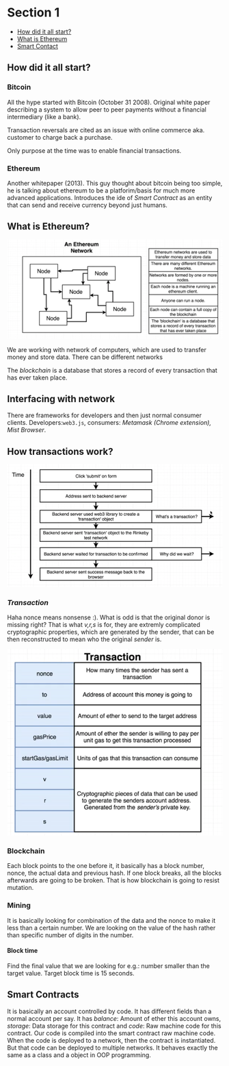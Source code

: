 # Section 1

-   [How did it all start?](<#How did it all start?>)
-   [What is Ethereum](<#What is Ethereum?>)
-   [Smart Contact](<#Smart Contracts>)

## How did it all start?

### Bitcoin

All the hype started with Bitcoin (October 31 2008). Original white paper describing a system to allow peer to peer payments without a financial intermediary (like a bank).

Transaction reversals are cited as an issue with online commerce aka. customer to charge back a purchase.

Only purpose at the time was to enable financial transactions.

### Ethereum

Another whitepaper (2013). This guy thought about bitcoin being too simple, he is talking about ethereum to be a platforim/basis for much more advanced applications. Introduces the ide of _Smart Contract_ as an entity that can send and receive currency beyond just humans.

## What is Ethereum?

![alt text](figs/s1_ethereumnetwork.png)

We are working with network of computers, which are used to transfer money and store data. There can be different networks

The _blockchain_ is a database that stores a record of every transaction that has ever taken place.

## Interfacing with network

There are frameworks for developers and then just normal consumer clients. Developers:`web3.js`, consumers: _Metamask (Chrome extension), Mist Browser_.

## How transactions work?

![alt text](figs/s1_transaction_flow.png)

### _Transaction_

Haha nonce means nonsense :). What is odd is that the original donor is missing right? That is what _v,r,s_ is for, they are extremly complicated cryptographic properties, which are generated by the sender, that can be then reconstructed to mean who the original _sender_ is.

![alt text](figs/s1_transaction.png)

### Blockchain

Each block points to the one before it, it basically has a block number, nonce, the actual data and previous hash. If one block breaks, all the blocks afterwards are going to be broken. That is how blockchain is going to resist mutation.

### Mining

It is basically looking for combination of the data and the nonce to make it less than a certain number. We are looking on the value of the hash rather than specific number of digits in the number.

#### Block time

Find the final value that we are looking for e.g.: number smaller than the target value. Target block time is 15 seconds.

## Smart Contracts

It is basically an account controlled by code. It has different fields than a normal account per say. It has _balance_: Amount of ether this account owns, _storage_: Data storage for this contract and _code_: Raw machine code for this contract. Our code is compiled into the smart contract raw machine code. When the code is deployed to a network, then the contract is instantiated. But that code can be deployed to multiple networks. It behaves exactly the same as a class and a object in OOP programming. 
